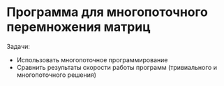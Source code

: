 # Программа для многопоточного перемножения матриц

Задачи:

* Использовать многопоточное программирование
* Сравнить результаты скорости работы программ (тривиального и многопоточного решения)
